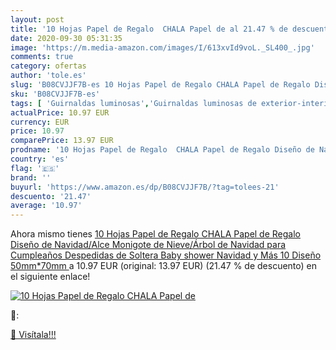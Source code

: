 ```yaml
---
layout: post
title: '10 Hojas Papel de Regalo  CHALA Papel de al 21.47 % de descuento'
date: 2020-09-30 05:31:35
image: 'https://m.media-amazon.com/images/I/613xvId9voL._SL400_.jpg'
comments: true
category: ofertas
author: 'tole.es'
slug: 'B08CVJJF7B-es 10 Hojas Papel de Regalo CHALA Papel de Regalo Diseño de...'
sku: 'B08CVJJF7B-es'
tags: [ 'Guirnaldas luminosas','Guirnaldas luminosas de exterior-interior','Iluminación','navidad', ]
actualPrice: 10.97 EUR
currency: EUR
price: 10.97
comparePrice: 13.97 EUR
prodname: '10 Hojas Papel de Regalo  CHALA Papel de Regalo Diseño de Navidad/Alce Monigote de Nieve/Árbol de Navidad para Cumpleaños  Despedidas de Soltera  Baby shower  Navidad y Más  10 Diseño 50mm*70mm '
country: 'es'
flag: '🇪🇸'
brand: ''
buyurl: 'https://www.amazon.es/dp/B08CVJJF7B/?tag=tolees-21'
descuento: '21.47'
average: '10.97'
---
```


Ahora mismo tienes [10 Hojas Papel de Regalo  CHALA Papel de Regalo Diseño de Navidad/Alce Monigote de Nieve/Árbol de Navidad para Cumpleaños  Despedidas de Soltera  Baby shower  Navidad y Más  10 Diseño 50mm*70mm ](https://www.amazon.es/dp/B08CVJJF7B/?tag=tolees-21) a 10.97 EUR (original: 13.97 EUR) (21.47 %  de descuento) en el siguiente enlace!

[![10 Hojas Papel de Regalo  CHALA Papel de](https://m.media-amazon.com/images/I/613xvId9voL._SL400_.jpg)](https://www.amazon.es/dp/B08CVJJF7B/?tag=tolees-21)

🔎:


[🛒 Visítala!!!](https://www.amazon.es/dp/B08CVJJF7B/?tag=tolees-21)
